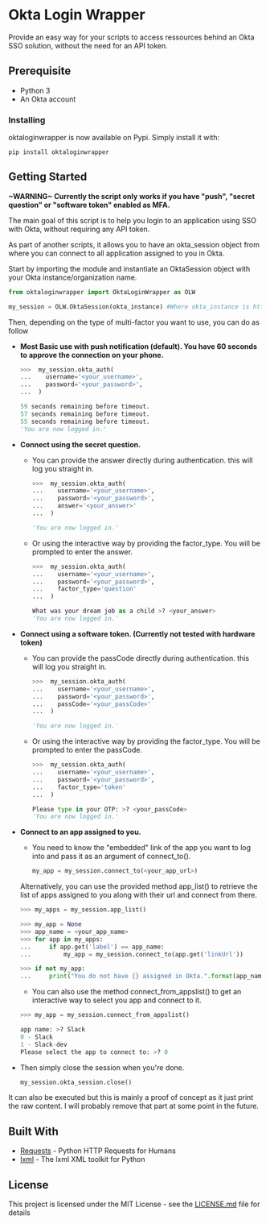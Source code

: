 # Okta Login Wrapper

Provide an easy way for your scripts to access ressources behind an Okta SSO solution, without the need for an API token.

## Prerequisite

* Python 3
* An Okta account 

### Installing

oktaloginwrapper is now available on Pypi. Simply install it with:

```pip install oktaloginwrapper```

## Getting Started

**\~WARNING\~ Currently the script only works if you have "push", "secret question" or "software token" enabled as MFA.**

The main goal of this script is to help you login to an application using SSO with Okta, without requiring any API token.

As part of another scripts, it allows you to have an okta_session object from where you can connect to all application assigned to you in Okta.

Start by importing the module and instantiate an OktaSession object with your Okta instance/organization name.
```Python
from oktaloginwrapper import OktaLoginWrapper as OLW

my_session = OLW.OktaSession(okta_instance) #Where okta_instance is https://<okta_instance>.okta.com
```

Then, depending on the type of multi-factor you want to use, you can do as follow

* **Most Basic use with push notification (default). You have 60 seconds to approve the connection on your phone.**
  ```Python
  >>>  my_session.okta_auth(
  ...    username='<your_username>',
  ...    password='<your_password>',
  ...  )
  
  59 seconds remaining before timeout.
  57 seconds remaining before timeout.
  55 seconds remaining before timeout.
  'You are now logged in.'
  ```
* **Connect using the secret question.**
  * You can provide the answer directly during authentication. this will log you straight in.
    ```Python
    >>>  my_session.okta_auth(
    ...    username='<your_username>',
    ...    password='<your_password>',
    ...    answer='<your_answer>'
    ...  )
    
    'You are now logged in.'
    ```
  * Or using the interactive way by providing the factor_type. You will be prompted to enter the answer.
    ```Python
    >>>  my_session.okta_auth(
    ...    username='<your_username>',
    ...    password='<your_password>',
    ...    factor_type='question'
    ...  )
    
    What was your dream job as a child >? <your_answer>
    'You are now logged in.'
    ```
* **Connect using a software token. (Currently not tested with hardware token)**
  * You can provide the passCode directly during authentication. this will log you straight in.
    ```Python
    >>>  my_session.okta_auth(
    ...    username='<your_username>',
    ...    password='<your_password>',
    ...    passCode='<your_passCode>'
    ...  )
    
    'You are now logged in.'
    ```
  * Or using the interactive way by providing the factor_type. You will be prompted to enter the passCode.
    ```Python
    >>>  my_session.okta_auth(
    ...    username='<your_username>',
    ...    password='<your_password>',
    ...    factor_type='token'
    ...  )
    
    Please type in your OTP: >? <your_passCode>
    'You are now logged in.'
    ```
* **Connect to an app assigned to you.**
  * You need to know the "embedded" link of the app you want to log into and pass it as an argument of connect_to(). 
    ```Python
    my_app = my_session.connect_to(<your_app_url>)
    ```
  Alternatively, you can use the provided method app_list() to retrieve the list of apps assigned to you along with their url and connect from there. 
    ```Python
    >>> my_apps = my_session.app_list()

    >>> my_app = None
    >>> app_name = <your_app_name>
    >>> for app in my_apps:
    ...     if app.get('label') == app_name:
    ...         my_app = my_session.connect_to(app.get('linkUrl'))

    >>> if not my_app:
    ...     print("You do not have {} assigned in Okta.".format(app_name))
    ```
  * You can also use the method connect_from_appslist() to get an interactive way to select you app and connect to it.
  ```Python
  >>> my_app = my_session.connect_from_appslist()
  
  app name: >? Slack
  0 - Slack
  1 - Slack-dev
  Please select the app to connect to: >? 0
  ```

* Then simply close the session when you're done.
  ```Python
  my_session.okta_session.close()
  ```

It can also be executed but this is mainly a proof of concept as it just print the raw content. 
I will probably remove that part at some point in the future.


## Built With

* [Requests](http://docs.python-requests.org/en/master/) - Python HTTP Requests for Humans
* [lxml](http://lxml.de/) - The lxml XML toolkit for Python

## License

This project is licensed under the MIT License - see the [LICENSE.md](LICENSE.md) file for details
